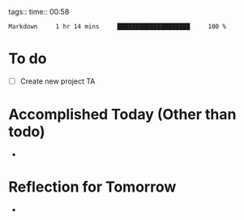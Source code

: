 tags:: 
time:: 00:58

```wakatime
Markdown     1 hr 14 mins     ████████████████████     100 %
```


# To do
- [ ] Create new project TA

# Accomplished Today (Other than todo)
- 

# Reflection for Tomorrow
- 
